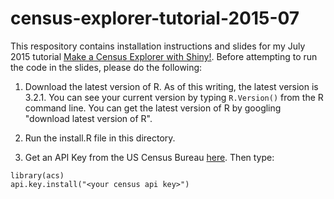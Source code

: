 # census-explorer-tutorial-2015-07

This respository contains installation instructions and slides for my July 2015 tutorial [Make a Census Explorer with Shiny!](http://www.meetup.com/R-ladies/events/223727059/). Before attempting to run the code in the slides, please do the following:

1. Download the latest version of R. As of this writing, the latest 
version is 3.2.1. You can see your current version by typing `R.Version()` from the R command line.
You can get the latest version of R by googling "download latest version
of R".

1. Run the install.R file in this directory.

1. Get an API Key from the US Census Bureau [here](http://api.census.gov/data/key_signup.html). Then type:

```
library(acs)
api.key.install("<your census api key>")
```
